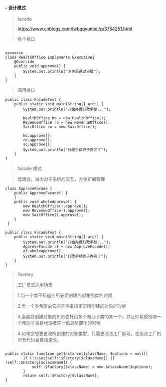 #### - 设计模式

> facade


>https://www.cnblogs.com/lwbqqyumidi/p/3754251.html

> 各个接口

```

xxxxxxxx
class HealthOffice implements Executive{
    @Override
    public void approve() {
        System.out.println("卫生局通过审批");
    } 
}

```

>调用接口

```
public class FacadeTest {
    public static void main(String[] args) {
        System.out.println("开始办理行政手续...");

        HealthOffice ho = new HealthOffice();
        RevenueOffice ro = new RevenueOffice();
        SaicOffice so = new SaicOffice();

        ho.approve();
        ro.approve();
        so.approve();
        System.out.println("行政手续终于办完了");
    }
}
```

>facade 模式

>低耦合，减少对子系统的交互，方便扩展管理

```
class ApproveFacade {
    public ApproveFacade() {
    }
    public void wholeApprove() {
        new HealthOffice().approve();
        new RevenueOffice().approve();
        new SaicOffice().approve();
    }
 }
```

```
public class FacadeTest {
    public static void main(String[] args) {
        System.out.println("开始办理行政手续...");
        ApproveFacade af = new ApproveFacade();
        af.wholeApprove();   
        System.out.println("行政手续终于办完了");
    }
}
```

>Factory

>工厂模式适用场景

>1.当一个类不知道它所必须创建的对象的类的时候

>2.当一个类希望由它的子类来指定它所创建的对象的时候

>3.当类将创建对象的职责委托给多个帮助子类的某一个，并且你希望将哪一个帮助子类是代理者这一信息局部化的时候

>4.如果您想要更改所创建的对象类型，只需更改该工厂即可。使用该工厂的所有代码会自动更改。    

```

public static function getInstance($className, $options = null){
        if (!isset(self::$Factory[$className]) || !self::$Factory[$className]) {
            self::$Factory[$className] = new $className($options);
        }
        return self::$Factory[$className];
}

```
